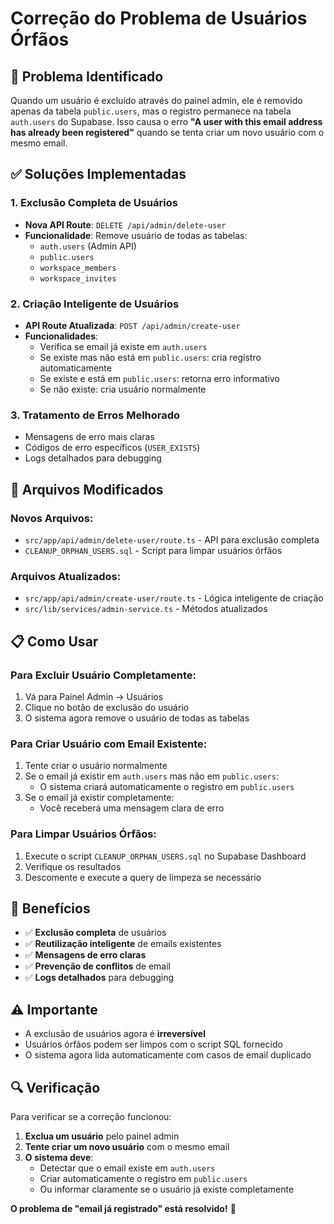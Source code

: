 # Correção do Problema de Usuários Órfãos

## 🎯 Problema Identificado

Quando um usuário é excluído através do painel admin, ele é removido apenas da tabela `public.users`, mas o registro permanece na tabela `auth.users` do Supabase. Isso causa o erro **"A user with this email address has already been registered"** quando se tenta criar um novo usuário com o mesmo email.

## ✅ Soluções Implementadas

### 1. **Exclusão Completa de Usuários**
- **Nova API Route**: `DELETE /api/admin/delete-user`
- **Funcionalidade**: Remove usuário de todas as tabelas:
  - `auth.users` (Admin API)
  - `public.users`
  - `workspace_members`
  - `workspace_invites`

### 2. **Criação Inteligente de Usuários**
- **API Route Atualizada**: `POST /api/admin/create-user`
- **Funcionalidades**:
  - Verifica se email já existe em `auth.users`
  - Se existe mas não está em `public.users`: cria registro automaticamente
  - Se existe e está em `public.users`: retorna erro informativo
  - Se não existe: cria usuário normalmente

### 3. **Tratamento de Erros Melhorado**
- Mensagens de erro mais claras
- Códigos de erro específicos (`USER_EXISTS`)
- Logs detalhados para debugging

## 🔧 Arquivos Modificados

### **Novos Arquivos:**
- `src/app/api/admin/delete-user/route.ts` - API para exclusão completa
- `CLEANUP_ORPHAN_USERS.sql` - Script para limpar usuários órfãos

### **Arquivos Atualizados:**
- `src/app/api/admin/create-user/route.ts` - Lógica inteligente de criação
- `src/lib/services/admin-service.ts` - Métodos atualizados

## 📋 Como Usar

### **Para Excluir Usuário Completamente:**
1. Vá para Painel Admin → Usuários
2. Clique no botão de exclusão do usuário
3. O sistema agora remove o usuário de todas as tabelas

### **Para Criar Usuário com Email Existente:**
1. Tente criar o usuário normalmente
2. Se o email já existir em `auth.users` mas não em `public.users`:
   - O sistema criará automaticamente o registro em `public.users`
3. Se o email já existir completamente:
   - Você receberá uma mensagem clara de erro

### **Para Limpar Usuários Órfãos:**
1. Execute o script `CLEANUP_ORPHAN_USERS.sql` no Supabase Dashboard
2. Verifique os resultados
3. Descomente e execute a query de limpeza se necessário

## 🚀 Benefícios

- ✅ **Exclusão completa** de usuários
- ✅ **Reutilização inteligente** de emails existentes
- ✅ **Mensagens de erro claras**
- ✅ **Prevenção de conflitos** de email
- ✅ **Logs detalhados** para debugging

## ⚠️ Importante

- A exclusão de usuários agora é **irreversível**
- Usuários órfãos podem ser limpos com o script SQL fornecido
- O sistema agora lida automaticamente com casos de email duplicado

## 🔍 Verificação

Para verificar se a correção funcionou:

1. **Exclua um usuário** pelo painel admin
2. **Tente criar um novo usuário** com o mesmo email
3. **O sistema deve**:
   - Detectar que o email existe em `auth.users`
   - Criar automaticamente o registro em `public.users`
   - Ou informar claramente se o usuário já existe completamente

**O problema de "email já registrado" está resolvido!** 🎉
